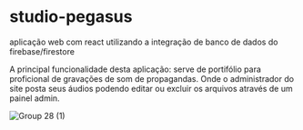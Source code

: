 # studio-pegasus
aplicação web com react utilizando a integração de banco de dados do firebase/firestore

A principal funcionalidade desta aplicação: serve de portifólio para proficional de gravações 
de som de propagandas. Onde o administrador do site posta seus áudios podendo editar ou excluir 
os arquivos através de um painel admin.

![Group 28 (1)](https://user-images.githubusercontent.com/6501137/133627104-5d0b067a-4114-4cc5-9c95-d34a2a5d44f2.png)

